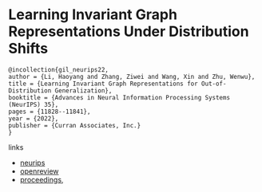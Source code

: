 # Learning Invariant Graph Representations Under Distribution Shifts

```
@incollection{gil_neurips22,
author = {Li, Haoyang and Zhang, Ziwei and Wang, Xin and Zhu, Wenwu},
title = {Learning Invariant Graph Representations for Out-of-Distribution Generalization},
booktitle = {Advances in Neural Information Processing Systems (NeurIPS) 35},
pages = {11828--11841},
year = {2022},
publisher = {Curran Associates, Inc.}
}
```

links
- [neurips](https://nips.cc/Conferences/2022/Schedule?showEvent=55398)
- [openreview](https://openreview.net/forum?id=acKK8MQe2xc)
- [proceedings](https://papers.nips.cc//paper_files/paper/2022/hash/4d4e0ab9d8ff180bf5b95c258842d16e-Abstract-Conference.html),
